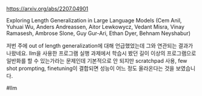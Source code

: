 https://arxiv.org/abs/2207.04901

Exploring Length Generalization in Large Language Models (Cem Anil, Yuhuai Wu, Anders Andreassen, Aitor Lewkowycz, Vedant Misra, Vinay Ramasesh, Ambrose Slone, Guy Gur-Ari, Ethan Dyer, Behnam Neyshabur)

저번 주에 out of length generalization에 대해 언급했었는데 그와 연관되는 결과가 나왔네요. llm을 사용한 프로그램 실행 과제에서 학습시 봤던 길이 이상의 프로그램으로 일반화를 할 수 있는가라는 문제인데 기본적으로 안 되지만 scratchpad 사용, few shot prompting, finetuning이 결합되면 성능이 어느 정도 올라온다는 것을 보였습니다.

#llm